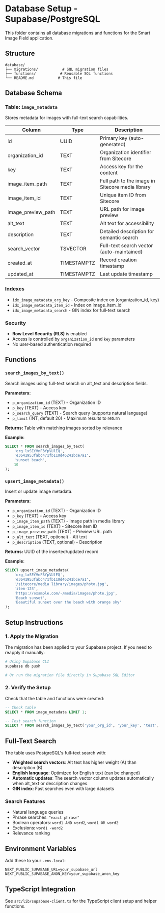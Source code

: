 # Database Setup - Supabase/PostgreSQL

This folder contains all database migrations and functions for the Smart Image Field application.

## Structure

```
database/
├── migrations/           # SQL migration files
├── functions/           # Reusable SQL functions
└── README.md           # This file
```

## Database Schema

### Table: `image_metadata`

Stores metadata for images with full-text search capabilities.

| Column | Type | Description |
|--------|------|-------------|
| id | UUID | Primary key (auto-generated) |
| organization_id | TEXT | Organization identifier from Sitecore |
| key | TEXT | Access key for the content |
| image_item_path | TEXT | Full path to the image in Sitecore media library |
| image_item_id | TEXT | Unique item ID from Sitecore |
| image_preview_path | TEXT | URL path for image preview |
| alt_text | TEXT | Alt text for accessibility |
| description | TEXT | Detailed description for semantic search |
| search_vector | TSVECTOR | Full-text search vector (auto-maintained) |
| created_at | TIMESTAMPTZ | Record creation timestamp |
| updated_at | TIMESTAMPTZ | Last update timestamp |

### Indexes

- `idx_image_metadata_org_key` - Composite index on (organization_id, key)
- `idx_image_metadata_item_id` - Index on image_item_id
- `idx_image_metadata_search` - GIN index for full-text search

### Security

- **Row Level Security (RLS)** is enabled
- Access is controlled by `organization_id` and `key` parameters
- No user-based authentication required

## Functions

### `search_images_by_text()`

Search images using full-text search on alt_text and description fields.

**Parameters:**
- `p_organization_id` (TEXT) - Organization ID
- `p_key` (TEXT) - Access key
- `p_search_query` (TEXT) - Search query (supports natural language)
- `p_limit` (INT, default 20) - Maximum results to return

**Returns:** Table with matching images sorted by relevance

**Example:**
```sql
SELECT * FROM search_images_by_text(
    'org_lxSEYVnF3YpVUlEQ',
    'e3641953fabc471fb110d46241bce7a1',
    'sunset beach',
    10
);
```

### `upsert_image_metadata()`

Insert or update image metadata.

**Parameters:**
- `p_organization_id` (TEXT) - Organization ID
- `p_key` (TEXT) - Access key
- `p_image_item_path` (TEXT) - Image path in media library
- `p_image_item_id` (TEXT) - Sitecore item ID
- `p_image_preview_path` (TEXT) - Preview URL path
- `p_alt_text` (TEXT, optional) - Alt text
- `p_description` (TEXT, optional) - Description

**Returns:** UUID of the inserted/updated record

**Example:**
```sql
SELECT upsert_image_metadata(
    'org_lxSEYVnF3YpVUlEQ',
    'e3641953fabc471fb110d46241bce7a1',
    '/sitecore/media library/images/photo.jpg',
    'item-123',
    'https://example.com/-/media/images/photo.jpg',
    'Beach sunset',
    'Beautiful sunset over the beach with orange sky'
);
```

## Setup Instructions

### 1. Apply the Migration

The migration has been applied to your Supabase project. If you need to reapply it manually:

```bash
# Using Supabase CLI
supabase db push

# Or run the migration file directly in Supabase SQL Editor
```

### 2. Verify the Setup

Check that the table and functions were created:

```sql
-- Check table
SELECT * FROM image_metadata LIMIT 1;

-- Test search function
SELECT * FROM search_images_by_text('your_org_id', 'your_key', 'test', 10);
```

## Full-Text Search

The table uses PostgreSQL's full-text search with:
- **Weighted search vectors**: Alt text has higher weight (A) than description (B)
- **English language**: Optimized for English text (can be changed)
- **Automatic updates**: The search_vector column updates automatically when alt_text or description changes
- **GIN index**: Fast searches even with large datasets

### Search Features

- Natural language queries
- Phrase searches: `"exact phrase"`
- Boolean operators: `word1 AND word2`, `word1 OR word2`
- Exclusions: `word1 -word2`
- Relevance ranking

## Environment Variables

Add these to your `.env.local`:

```env
NEXT_PUBLIC_SUPABASE_URL=your_supabase_url
NEXT_PUBLIC_SUPABASE_ANON_KEY=your_supabase_anon_key
```

## TypeScript Integration

See `src/lib/supabase-client.ts` for the TypeScript client setup and helper functions.

